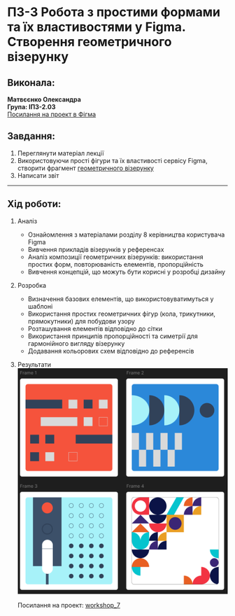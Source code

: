 # ПЗ-3 Робота з простими формами та їх властивостями у Figma. Створення геометричного візерунку

## Виконала:  
**Матвєєнко Олександра**  
**Група: ІПЗ-2.03**  
[Посилання на проект в Фігма](https://www.figma.com/design/fyzIzvxgXM2maM1XvbVTdL/workshop_7?node-id=0-1&t=u9TkDFx5L4emSrtx-1)

## Завдання:
1. Переглянути матеріал лекції
2. Використовуючи прості фігури та їх властивості сервісу Figma, створити фрагмент [геометричного візерунку](https://www.figma.com/file/3fUhVxZnRrlhGqkdTR9RT8/20-Patterns-%28Community%29?type=design&node-id=101-60&mode=design&t=BCJ2ZrG3S10L98hk-0&authuser=0)
3. Написати звіт

---

## Хід роботи:
1. Аналіз
    - Ознайомлення з матеріалами розділу 8 керівництва користувача Figma
    - Вивчення прикладів візерунків у референсах
    - Аналіз композиції геометричних візерунків: використання простих форм, повторюваність елементів, пропорційність
    - Вивчення концепцій, що можуть бути корисні у розробці дизайну
2. Розробка
    - Визначення базових елементів, що використовуватимуться у шаблоні
    - Використання простих геометричних фігур (кола, трикутники, прямокутники) для побудови узору
    - Розташування елементів відповідно до сітки
    - Використання принципів пропорційності та симетрії для гармонійного вигляду візерунку
    - Додавання кольорових схем відповідно до референсів
3. Результати  
    <img src="images/result.png"/>

    Посилання на проект: [workshop_7](https://www.figma.com/design/fyzIzvxgXM2maM1XvbVTdL/workshop_7?node-id=0-1&t=u9TkDFx5L4emSrtx-1)

